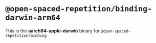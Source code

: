 # `@open-spaced-repetition/binding-darwin-arm64`

This is the **aarch64-apple-darwin** binary for `@open-spaced-repetition/binding`
